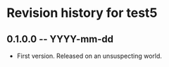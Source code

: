 # Revision history for test5

## 0.1.0.0 -- YYYY-mm-dd

* First version. Released on an unsuspecting world.
